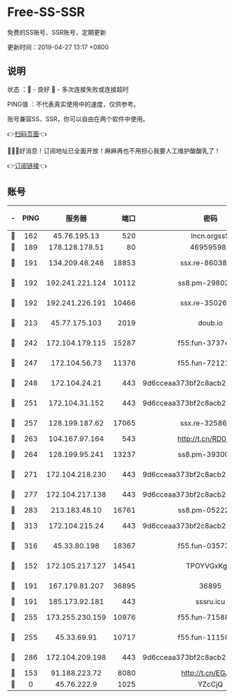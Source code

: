 # Free-SS-SSR

免费的SS账号、SSR账号，定期更新

更新时间：2019-04-27 13:17 +0800

## 说明

状态     ：🙂 - 良好 🙁 - 多次连接失败或连接超时

PING值   ：不代表真实使用中的速度，仅供参考。

账号兼容SS、SSR，你可以自由在两个软件中使用。

👉[扫码页面](https://liesauer.github.io/Free-SS-SSR/)👈

🎉🎉🎉好消息！订阅地址已全面开放！麻麻再也不用担心我要人工维护酸酸乳了！

👉[订阅链接](https://www.liesauer.net/yogurt/subscribe?ACCESS_TOKEN=DAYxR3mMaZAsaqUb)👈

## 账号

|-|PING|服务器|端口|密码|加密方式|区域|
|:----:|:----:|:-----:|-----:|:----:|:----:|:----:|
|🙂|162|45.76.195.13|520|lncn.orgss5|rc4|JP|
|🙂|189|178.128.178.51|80|469595985|chacha20|US|
|🙂|191|134.209.48.248|18853|ssx.re-86038973|aes-256-cfb|US|
|🙂|192|192.241.221.124|10112|ss8.pm-29802599|aes-256-cfb|US|
|🙂|192|192.241.226.191|10466|ssx.re-35026033|aes-256-cfb|US|
|🙂|213|45.77.175.103|2019|doub.io|aes-128-ctr|SG|
|🙂|242|172.104.179.115|15287|f55.fun-37374553|aes-256-cfb|SG|
|🙂|247|172.104.56.73|11376|f55.fun-72121138|aes-256-cfb|SG|
|🙂|248|172.104.24.21|443|9d6cceaa373bf2c8acb22e60b6a58be6|aes-256-cfb|US|
|🙂|251|172.104.31.152|443|9d6cceaa373bf2c8acb22e60b6a58be6|aes-256-cfb|US|
|🙂|257|128.199.187.62|17065|ssx.re-32586020|aes-256-cfb|SG|
|🙂|263|104.167.97.164|543|http://t.cn/RD0D7sx|rc4-md5|CA|
|🙂|264|128.199.95.241|13237|ss8.pm-39300610|aes-256-cfb|SG|
|🙂|271|172.104.218.230|443|9d6cceaa373bf2c8acb22e60b6a58be6|aes-256-cfb|US|
|🙂|277|172.104.217.138|443|9d6cceaa373bf2c8acb22e60b6a58be6|aes-256-cfb|US|
|🙂|283|213.183.48.10|16761|ss8.pm-05222807|rc4-md5|RU|
|🙂|313|172.104.215.24|443|9d6cceaa373bf2c8acb22e60b6a58be6|aes-256-cfb|US|
|🙂|316|45.33.80.198|18367|f55.fun-03573008|aes-256-cfb|US|
|🙂|152|172.105.217.127|14541|TPOYVGxKglpi|aes-256-cfb|JP|
|🙂|191|167.179.81.207|36895|36895|aes-256-cfb|JP|
|🙂|191|185.173.92.181|443|sssru.icu|rc4-md5|RU|
|🙂|255|173.255.230.159|10976|f55.fun-71588324|aes-256-cfb|US|
|🙂|255|45.33.69.91|10717|f55.fun-11158314|aes-256-cfb|US|
|🙂|286|172.104.209.198|443|9d6cceaa373bf2c8acb22e60b6a58be6|aes-256-cfb|US|
|🙁|153|91.188.223.72|8080|http://t.cn/EGJIyrl|rc4-md5|RU|
|🙁|0|45.76.222.9|1025|YZcCjQ|rc4-md5|JP|
